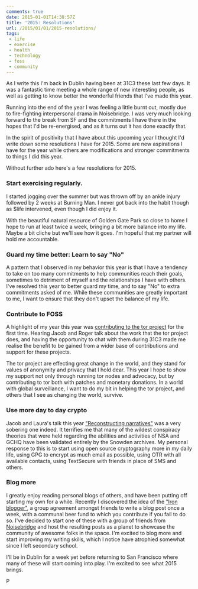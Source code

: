 ```yaml
---
comments: true
date: 2015-01-01T14:38:57Z
title: '2015: Resolutions'
url: /2015/01/01/2015-resolutions/
tags:
 - life
 - exercise
 - health
 - technology
 - foss
 - community
---
```


As I write this I'm back in Dublin having been at 31C3 these last few days. It was a fantastic time meeting a whole range of new interesting people, as well as getting to know better the wonderful friends that I've made this year.

Running into the end of the year I was feeling a little burnt out, mostly due to fire-fighting interpersonal drama in Noisebridge. I was very much looking forward to the break from SF and the commitments I have there in the hopes that I'd be re-energised, and as it turns out it has done exactly that.

In the spirit of positivity that I have about this upcoming year I thought I'd write down some resolutions I have for 2015. Some are new aspirations I have for the year while others are modifications and stronger commitments to things I did this year.

Without further ado here's a few resolutions for 2015.

### Start exercising regularly.

I started jogging over the summer but was thrown off by an ankle injury followed by 2 weeks at Burning Man. I never got back into the habit though as $life intervened, even though I did enjoy it.

With the beautiful natural resource of Golden Gate Park so close to home I hope to run at least twice a week, bringing a bit more balance into my life. Maybe a bit cliche but we'll see how it goes. I'm hopeful that my partner will hold me accountable.

### Guard my time better: Learn to say "No"

A pattern that I observed in my behavior this year is that I have a tendency to take on too many commitments to help communities reach their goals, sometimes to detriment of myself and the relationships I have with others. I've resolved this year to better guard my time, and to say "No" to extra commitments asked of me. While these communities are greatly important to me, I want to ensure that they don't upset the balance of my life.

### Contribute to FOSS

A highlight of my year this year was [contributing to the tor project](https://blog.torproject.org/blog/stem-release-13) for the first time. Hearing Jacob and Roger talk about the work that the tor project does, and having the opportunity to chat with them during 31C3 made me realise the benefit to be gained from a wider base of contributions and support for these projects.

The tor project are effecting great change in the world, and they stand for values of anonymity and privacy that I hold dear. This year I hope to show my support not only through running tor nodes and advocacy, but by contributing to tor both with patches and monetary donations. In a world with global surveillance, I want to do my bit in helping the tor project, and others that I see as changing the world, survive.

### Use more day to day crypto

Jacob and Laura's talk this year ["Reconstructing narratives"](http://media.ccc.de/browse/congress/2014/31c3_-_6258_-_en_-_saal_1_-_201412282030_-_reconstructing_narratives_-_jacob_-_laura_poitras.html#video) was a very sobering one indeed. It terrifies me that many of the wildest conspiracy theories that were held regarding the abilities and activities of NSA and GCHQ have been validated entirely by the Snowden archives. My personal response to this is to start using open source cryptography more in my daily life, using GPG to encrypt as much email as possible, using OTR with all available contacts, using TextSecure with friends in place of SMS and others.


### Blog more

I greatly enjoy reading personal blogs of others, and have been putting off starting my own for a while. Recently I discovered the idea of the ["Iron blogger"](http://iron-blogger-sf.com/the-rules/), a group agreement amongst friends to write a blog post once a week, with a communal beer fund to which you contribute if you fail to do so. I've decided to start one of these with a group of friends from [Noisebridge](https://noisebridge.net) and host the resulting posts as a planet to showcase the community of awesome folks in the space. I'm excited to blog more and start improving my writing skills, which I notice have atrophied somewhat since I left secondary school.

I'll be in Dublin for a week yet before returning to San Francisco where many of these will start coming into play. I'm excited to see what 2015 brings.

P

